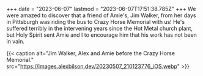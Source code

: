 +++
date = "2023-06-07"
lastmod = "2023-06-07T17:51:38.785Z"
+++
We were amazed to discover that a friend of Amie's, Jim Walker, from her days in Pittsburgh was riding the bus to Crazy Horse Memorial with us! He's suffered terribly in the intervening years since the Hot Metal church plant, but Holy Spirit sent Amie and I to encourage him that his work has not been in vain.

{{< caption alt="Jim Walker, Alex and Amie before the Crazy Horse Memorial." src="https://images.alexbilson.dev/20230507_210123776_iOS.webp" >}}